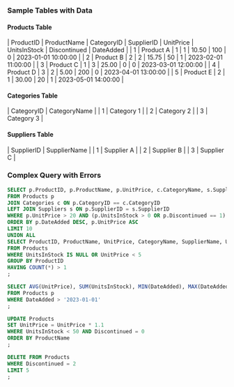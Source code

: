 ### Sample Tables with Data

#### Products Table



| ProductID | ProductName | CategoryID | SupplierID | UnitPrice | UnitsInStock | Discontinued | DateAdded           |
| 1         | Product A   | 1          | 1          | 10.50     | 100          | 0            | 2023-01-01 10:00:00 |
| 2         | Product B   | 2          | 2          | 15.75     | 50           | 1            | 2023-02-01 11:00:00 |
| 3         | Product C   | 1          | 3          | 25.00     | 0            | 0            | 2023-03-01 12:00:00 |
| 4         | Product D   | 3          | 2          | 5.00      | 200          | 0            | 2023-04-01 13:00:00 |
| 5         | Product E   | 2          | 1          | 30.00     | 20           | 1            | 2023-05-01 14:00:00 |

#### Categories Table
| CategoryID | CategoryName |
| 1          | Category 1   |
| 2          | Category 2   |
| 3          | Category 3   |

#### Suppliers Table
| SupplierID | SupplierName |
| 1          | Supplier A   |
| 2          | Supplier B   |
| 3          | Supplier C   |

### Complex Query with Errors

```sql
SELECT p.ProductID, p.ProductName, p.UnitPrice, c.CategoryName, s.SupplierName, p.UnitsInStock, p.DateAdded, p.Discontinued
FROM Products p
JOIN Categories c ON p.CategoryID == c.CategoryID
LEFT JOIN Suppliers s ON p.SupplierID = s.SupplierID
WHERE p.UnitPrice > 20 AND (p.UnitsInStock > 0 OR p.Discontinued == 1)
ORDER BY p.DateAdded DESC, p.UnitPrice ASC
LIMIT 10
UNION ALL
SELECT ProductID, ProductName, UnitPrice, CategoryName, SupplierName, UnitsInStock, DateAdded, Discontinued
FROM Products
WHERE UnitsInStock IS NULL OR UnitPrice < 5
GROUP BY ProductID
HAVING COUNT(*) > 1
;

SELECT AVG(UnitPrice), SUM(UnitsInStock), MIN(DateAdded), MAX(DateAdded)
FROM Products p
WHERE DateAdded > '2023-01-01'
;

UPDATE Products
SET UnitPrice = UnitPrice * 1.1
WHERE UnitsInStock < 50 AND Discontinued = 0
ORDER BY ProductName
;

DELETE FROM Products
WHERE Discontinued = 2
LIMIT 5
;
```
